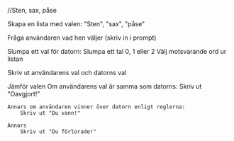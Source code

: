 //Sten, sax, påse 


Skapa en lista med valen: "Sten", "sax", "påse"

Fråga användaren vad hen väljer (skriv in i prompt)

Slumpa ett val för datorn:
    Slumpa ett tal 0, 1 eller 2 
    Välj motsvarande ord ur listan 

Skriv ut användarens val och datorns val 

Jämför valen 
    Om användarens val är samma som datorns:
        Skriv ut "Oavgjort!"

    Annars om användaren vinner över datorn enligt reglerna:
        Skriv ut "Du vann!"

    Annars 
        Skriv ut "Du förlorade!"
